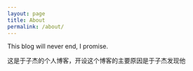 ```yaml
---
layout: page
title: About
permalink: /about/
---
```


This blog will never end, I promise.

这是于子杰的个人博客，开设这个博客的主要原因是于子杰发现他
